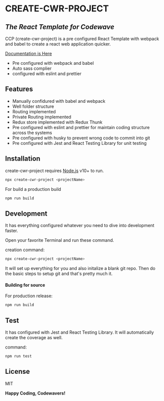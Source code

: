 # CREATE-CWR-PROJECT
## _The React Template for Codewave_

CCP (create-cwr-project) is a pre configured React Template with webpack and babel to create a react web application quicker. 

[Documentation is Here](https://cwrdocs.netlify.app)

- Pre configured with webpack and babel
- Auto sass complier
- configured with eslint and prettier

## Features

- Manually confidured with babel and webpack
- Well folder structure
- Routing implemented
- Private Routing implemented
- Redux store implemented with Redux Thunk
- Pre configured with eslint and prettier for maintain coding structure across the systems
- Pre configured with husky to prevent wrong code to commit into git
- Pre configured with Jest and React Testing Library for unit testing

## Installation

create-cwr-project requires [Node.js](https://nodejs.org/) v10+ to run. 

```sh
npx create-cwr-project <projectName>
```

For build a production build

```sh
npm run build
```

## Development
It has everything configured whatever you need to dive into development faster.

Open your favorite Terminal and run these command.

creation command:

```sh
npx create-cwr-project <projectName>
```

It will set up everything for you and also initalize a blank git repo.
Then do the basic steps to setup git and that's pretty much it.

#### Building for source

For production release:

```sh
npm run build
```

## Test
It has configured with Jest and React Testing Library. It will automatically create the coverage as well.

command:

```sh
npm run test
```

## License

MIT

**Happy Coding, Codewavers!**

